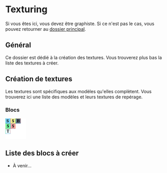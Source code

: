 # Texturing
Si vous êtes ici, vous devez être graphiste. Si ce n'est pas le cas, vous pouvez retourner au [dossier principal](https://github.com/RRDDMC/YSG).

## Général
Ce dossier est dédié à la création des textures. Vous trouverez plus bas la liste des textures à créer.

## Création de textures
Les textures sont spécifiques aux modèles qu'elles complètent. Vous trouverez ici une liste des modèles et leurs textures de repérage.

### Blocs
![Modèle de blocs](template/BlockTemplateTexture.png)

## Liste des blocs à créer
- À venir...
